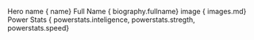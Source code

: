 Hero name { name}
Full Name { biography.fullname}
image { images.md}
Power Stats { powerstats.inteligence, powerstats.stregth,
powerstats.speed}